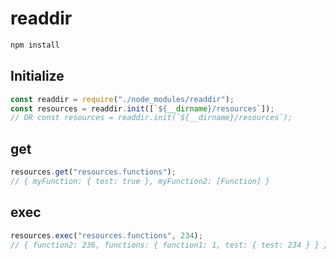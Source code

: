 # readdir

```bash
npm install
```

## Initialize

```javascript
const readdir = require("./node_modules/readdir");
const resources = readdir.init([`${__dirname}/resources`]);
// OR const resources = readdir.init(`${__dirname}/resources`);
```

## get

```javascript
resources.get("resources.functions");
// { myFunction: { test: true }, myFunction2: [Function] }
```

## exec

```javascript
resources.exec("resources.functions", 234);
// { function2: 236, functions: { function1: 1, test: { test: 234 } } }
```
